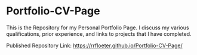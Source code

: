 # Portfolio-CV-Page

This is the Repository for my Personal Portfolio Page. I discuss my various qualifications, prior experience, and links to projects that I have completed.

Published Repository Link: https://rrfloeter.github.io/Portfolio-CV-Page/
